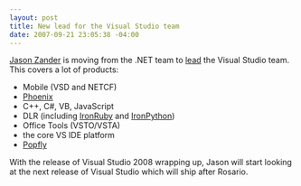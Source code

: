 ```yaml
---
layout: post
title: New lead for the Visual Studio team
date: 2007-09-21 23:05:38 -04:00
---
```


[Jason Zander](http://blogs.msdn.com/jasonz/default.aspx) is moving from the .NET team to [lead](http://blogs.msdn.com/jasonz/archive/2007/09/15/new-job-new-challenges.aspx) the Visual Studio team. This covers a lot of products:

*   Mobile (VSD and NETCF)
*   [Phoenix](http://connect.microsoft.com/Phoenix "Phoenix")
*   C++, C#, VB, JavaScript
*   DLR (including [IronRuby](http://rubyforge.org/projects/ironruby/) and [IronPython](http://www.codeplex.com/IronPython))
*   Office Tools (VSTO/VSTA)
*   the core VS IDE platform
*   [Popfly](http://blogs.msdn.com/controlpanel/blogs/www.popfly.com "Popfly") 

With the release of Visual Studio 2008 wrapping up, Jason will start looking at the next release of Visual Studio which will ship after Rosario.
